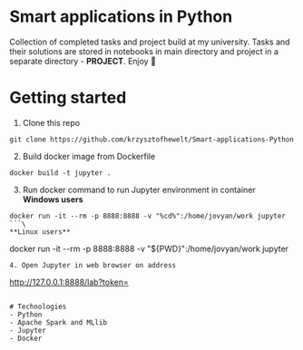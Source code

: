 # Smart applications in Python
Collection of completed tasks and project build at my university.
Tasks and their solutions are stored in notebooks in main directory and project in a separate directory - **PROJECT**.
Enjoy :muscle:

# Getting started
1. Clone this repo
```
git clone https://github.com/krzysztofhewelt/Smart-applications-Python
```
2. Build docker image from Dockerfile
```
docker build -t jupyter .
```
3. Run docker command to run Jupyter environment in container\
**Windows users**
```
docker run -it --rm -p 8888:8888 -v "%cd%":/home/jovyan/work jupyter
```\
**Linux users**
```
docker run -it --rm -p 8888:8888 -v "${PWD}":/home/jovyan/work jupyter
```
4. Open Jupyter in web browser on address
```
http://127.0.0.1:8888/lab?token=<GENERATED TOKEN>
```

# Technologies
- Python
- Apache Spark and MLlib
- Jupyter
- Docker
